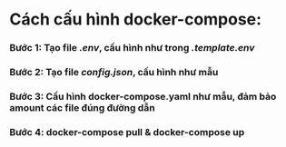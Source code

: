 # Cách cấu hình docker-compose:

### Bước 1: Tạo file ***.env***, cấu hình như trong ***.template.env***

### Bước 2: Tạo file ***config.json***, cấu hình như mẫu

### Bước 3: Cấu hình docker-compose.yaml như mẫu, đảm bảo amount các file đúng đường dẫn

### Bước 4: docker-compose pull & docker-compose up